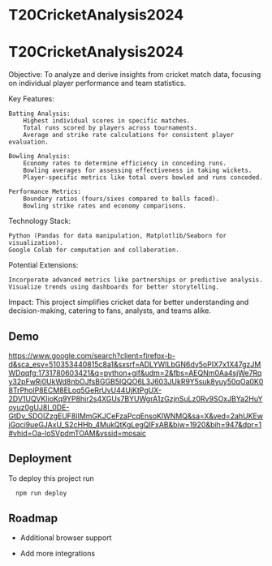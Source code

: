 # T20CricketAnalysis2024

# T20CricketAnalysis2024

Objective: To analyze and derive insights from cricket match data, focusing on individual player performance and team statistics.

Key Features:

    Batting Analysis:
        Highest individual scores in specific matches.
        Total runs scored by players across tournaments.
        Average and strike rate calculations for consistent player evaluation.

    Bowling Analysis:
        Economy rates to determine efficiency in conceding runs.
        Bowling averages for assessing effectiveness in taking wickets.
        Player-specific metrics like total overs bowled and runs conceded.

    Performance Metrics:
        Boundary ratios (fours/sixes compared to balls faced).
        Bowling strike rates and economy comparisons.

Technology Stack:

    Python (Pandas for data manipulation, Matplotlib/Seaborn for visualization).
    Google Colab for computation and collaboration.

Potential Extensions:

    Incorporate advanced metrics like partnerships or predictive analysis.
    Visualize trends using dashboards for better storytelling.

Impact:
This project simplifies cricket data for better understanding and decision-making, catering to fans, analysts, and teams alike.


## Demo

https://www.google.com/search?client=firefox-b-d&sca_esv=510353440815c8a1&sxsrf=ADLYWILbGN6dv5oPIX7x1X47gzJMWDqqfg:1731780603421&q=python+gif&udm=2&fbs=AEQNm0Aa4sjWe7Rqy32pFwRj0UkWd8nbOJfsBGGB5IQQO6L3J603JUkR9Y5suk8yuy50qOa0K08TrPholP8ECM8ELoq5GeRrUvU44UjKtPgUX-2DV1UQVKIioKq9YP8hjr2s4XGUs7BYUWgrA1zGzjnSuLz0Rv9SOxJBYa2HuYoyuz0gUJ8I_0DE-GtDv_SDOIZzgEUF8lIMmGKJCeFzaPcqEnsoKlWNMQ&sa=X&ved=2ahUKEwiGqci9ueGJAxU_S2cHHb_4MukQtKgLegQIFxAB&biw=1920&bih=947&dpr=1#vhid=Oa-loSVpdmTOAM&vssid=mosaic


## Deployment

To deploy this project run

```bash
  npm run deploy
```


## Roadmap

- Additional browser support

- Add more integrations

